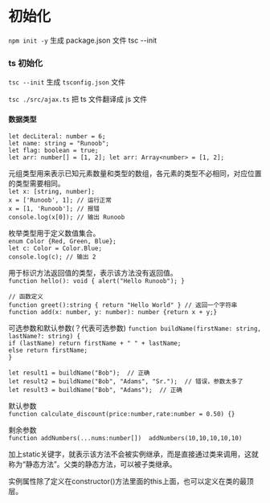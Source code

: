 # 初始化
`npm init -y` 生成 package.json 文件 
tsc --init

### ts 初始化
`tsc --init` 生成 `tsconfig.json` 文件

`tsc ./src/ajax.ts` 把 ts 文件翻译成 js 文件

#### 数据类型
`let decLiteral: number = 6;`<br>
`let name: string = "Runoob";`<br>
`let flag: boolean = true;`<br>
`let arr: number[] = [1, 2]; let arr: Array<number> = [1, 2];`

元组类型用来表示已知元素数量和类型的数组，各元素的类型不必相同，对应位置的类型需要相同。<br>
`let x: [string, number]; `<br>
`x = ['Runoob', 1]; // 运行正常 `<br>
`x = [1, 'Runoob']; // 报错 `<br>
`console.log(x[0]); // 输出 Runoob` 

枚举类型用于定义数值集合。<br>
`enum Color {Red, Green, Blue};`<br>
`let c: Color = Color.Blue;`<br>
`console.log(c); // 输出 2`<br>

用于标识方法返回值的类型，表示该方法没有返回值。<br>
`function hello(): void { alert("Hello Runoob"); }`

`// 函数定义`<br>
`function greet():string { return "Hello World" } // 返回一个字符串`<br>
`function add(x: number, y: number): number {return x + y;}`

可选参数和默认参数(？代表可选参数)
`function buildName(firstName: string, lastName?: string) {`<br>
    `if (lastName) return firstName + " " + lastName;`<br>
    `else return firstName;`<br>
`}`
 
`let result1 = buildName("Bob");  // 正确`<br>
`let result2 = buildName("Bob", "Adams", "Sr.");  // 错误，参数太多了`<br>
`let result3 = buildName("Bob", "Adams");  // 正确`

默认参数<br>
`function calculate_discount(price:number,rate:number = 0.50) {}`  

剩余参数<br>
`function addNumbers(...nums:number[])  addNumbers(10,10,10,10,10)`


加上static关键字，就表示该方法不会被实例继承，而是直接通过类来调用，这就称为“静态方法”。父类的静态方法，可以被子类继承。
                                                
实例属性除了定义在constructor()方法里面的this上面，也可以定义在类的最顶层。
